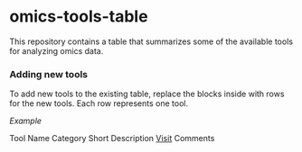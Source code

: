 # omics-tools-table
This repository contains a table that summarizes some of the available tools for analyzing omics data. 

### Adding new tools
To add new tools to the existing table, replace the <tr> blocks inside <tbody> with rows for the new tools. Each row represents one tool.

_Example_
<tr>
  <td>Tool Name</td>
  <td>Category</td>
  <td>Short Description</td>
  <td><a href="URL" target="_blank">Visit</a></td>
  <td>Comments</td>
</tr>
